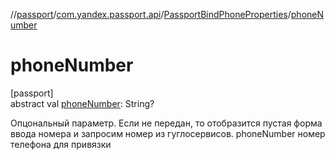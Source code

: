 //[passport](../../../index.md)/[com.yandex.passport.api](../index.md)/[PassportBindPhoneProperties](index.md)/[phoneNumber](phone-number.md)

# phoneNumber

[passport]\
abstract val [phoneNumber](phone-number.md): String?

Опцональный параметр. Если не передан, то отобразится пустая форма ввода номера и запросим номер из гуглосервисов. phoneNumber номер телефона для привязки

